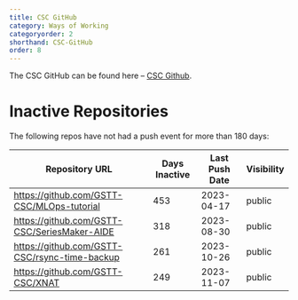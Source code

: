 ```yaml
---
title: CSC GitHub
category: Ways of Working
categoryorder: 2
shorthand: CSC-GitHub
order: 8
---
```


The CSC GitHub can be found here – <a href="https://github.com/GSTT-CSC/">CSC Github</a>.

# Inactive Repositories

The following repos have not had a push event for more than 180 days:

| Repository URL | Days Inactive | Last Push Date | Visibility |
| --- | --- | --- | --- |
| https://github.com/GSTT-CSC/MLOps-tutorial | 453 | 2023-04-17 | public |
| https://github.com/GSTT-CSC/SeriesMaker-AIDE | 318 | 2023-08-30 | public |
| https://github.com/GSTT-CSC/rsync-time-backup | 261 | 2023-10-26 | public |
| https://github.com/GSTT-CSC/XNAT | 249 | 2023-11-07 | public |
